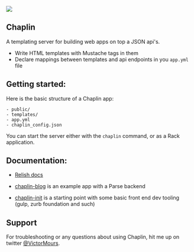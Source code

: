 ![](https://api.travis-ci.org/victormours/chaplin.svg)

Chaplin
---
A templating server for building web apps on top a JSON api's.


- Write HTML templates with Mustache tags in them
- Declare mappings between templates and api endpoints in you `app.yml` file

Getting started:
---

Here is the basic structure of a Chaplin app:
```
- public/
- templates/
- app.yml
- chaplin_config.json
```

You can start the server either with the `chaplin` command, or as a Rack application.


Documentation:
---

- [Relish docs](relishapp.com/victormours/chaplin/docs)

- [chaplin-blog](github.com/victormours/chaplin-blog) is an example app with a Parse backend

- [chaplin-init](github.com/victormours/chaplin-init) is a starting point with some basic front end dev tooling (gulp, zurb foundation and such)


Support
---

For troubleshooting or any questions about using Chaplin, hit me up on twitter [@VictorMours](twitter.com/VictorMours).
